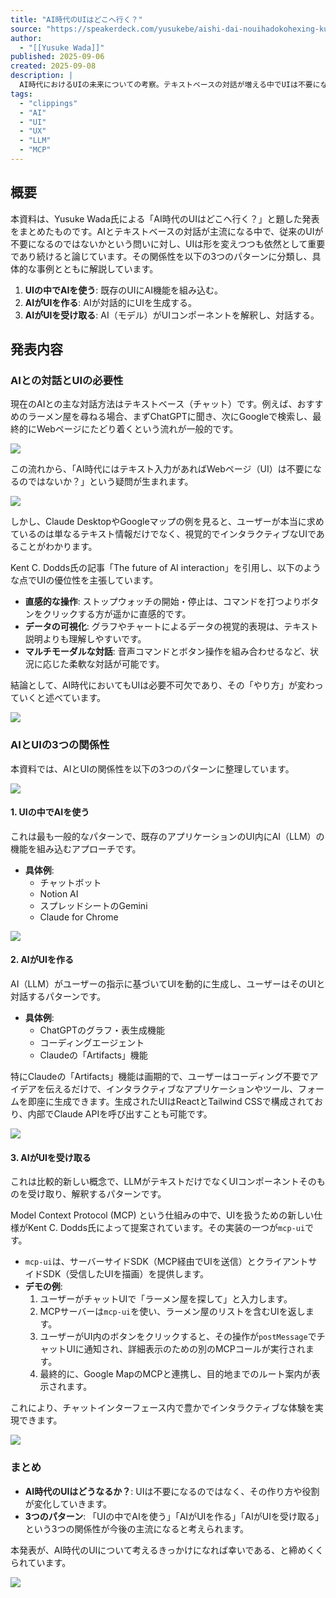 ```yaml
---
title: "AI時代のUIはどこへ行く？"
source: "https://speakerdeck.com/yusukebe/aishi-dai-nouihadokohexing-ku"
author:
  - "[[Yusuke Wada]]"
published: 2025-09-06
created: 2025-09-08
description: |
  AI時代におけるUIの未来についての考察。テキストベースの対話が増える中でUIは不要になるのか、それとも形を変えて重要であり続けるのかを探る。本資料では、UI内でAIを活用する、AIがUIを生成する、AIがUIを受け取るといった3つのパターンを提示し、それぞれの具体例を交えながら解説する。
tags:
  - "clippings"
  - "AI"
  - "UI"
  - "UX"
  - "LLM"
  - "MCP"
---
```


## 概要

本資料は、Yusuke Wada氏による「AI時代のUIはどこへ行く？」と題した発表をまとめたものです。AIとテキストベースの対話が主流になる中で、従来のUIが不要になるのではないかという問いに対し、UIは形を変えつつも依然として重要であり続けると論じています。その関係性を以下の3つのパターンに分類し、具体的な事例とともに解説しています。

1. **UIの中でAIを使う**: 既存のUIにAI機能を組み込む。
2. **AIがUIを作る**: AIが対話的にUIを生成する。
3. **AIがUIを受け取る**: AI（モデル）がUIコンポーネントを解釈し、対話する。

## 発表内容

### AIとの対話とUIの必要性

現在のAIとの主な対話方法はテキストベース（チャット）です。例えば、おすすめのラーメン屋を尋ねる場合、まずChatGPTに聞き、次にGoogleで検索し、最終的にWebページにたどり着くという流れが一般的です。

![](https://files.speakerdeck.com/presentations/ef6c6884f07d42219038397393cea061/slide_3.jpg)

この流れから、「AI時代にはテキスト入力があればWebページ（UI）は不要になるのではないか？」という疑問が生まれます。

![](https://files.speakerdeck.com/presentations/ef6c6884f07d42219038397393cea061/slide_14.jpg)

しかし、Claude DesktopやGoogleマップの例を見ると、ユーザーが本当に求めているのは単なるテキスト情報だけでなく、視覚的でインタラクティブなUIであることがわかります。

Kent C. Dodds氏の記事「The future of AI interaction」を引用し、以下のような点でUIの優位性を主張しています。

* **直感的な操作**: ストップウォッチの開始・停止は、コマンドを打つよりボタンをクリックする方が遥かに直感的です。
* **データの可視化**: グラフやチャートによるデータの視覚的表現は、テキスト説明よりも理解しやすいです。
* **マルチモーダルな対話**: 音声コマンドとボタン操作を組み合わせるなど、状況に応じた柔軟な対話が可能です。

結論として、AI時代においてもUIは必要不可欠であり、その「やり方」が変わっていくと述べています。

![](https://files.speakerdeck.com/presentations/ef6c6884f07d42219038397393cea061/slide_24.jpg)

### AIとUIの3つの関係性

本資料では、AIとUIの関係性を以下の3つのパターンに整理しています。

![](https://files.speakerdeck.com/presentations/ef6c6884f07d42219038397393cea061/slide_25.jpg)

#### 1. UIの中でAIを使う

これは最も一般的なパターンで、既存のアプリケーションのUI内にAI（LLM）の機能を組み込むアプローチです。

* **具体例**:
  * チャットボット
  * Notion AI
  * スプレッドシートのGemini
  * Claude for Chrome

![](https://files.speakerdeck.com/presentations/ef6c6884f07d42219038397393cea061/slide_28.jpg)

#### 2. AIがUIを作る

AI（LLM）がユーザーの指示に基づいてUIを動的に生成し、ユーザーはそのUIと対話するパターンです。

* **具体例**:
  * ChatGPTのグラフ・表生成機能
  * コーディングエージェント
  * Claudeの「Artifacts」機能

特にClaudeの「Artifacts」機能は画期的で、ユーザーはコーディング不要でアイデアを伝えるだけで、インタラクティブなアプリケーションやツール、フォームを即座に生成できます。生成されたUIはReactとTailwind CSSで構成されており、内部でClaude APIを呼び出すことも可能です。

![](https://files.speakerdeck.com/presentations/ef6c6884f07d42219038397393cea061/slide_31.jpg)

#### 3. AIがUIを受け取る

これは比較的新しい概念で、LLMがテキストだけでなくUIコンポーネントそのものを受け取り、解釈するパターンです。

Model Context Protocol (MCP) という仕組みの中で、UIを扱うための新しい仕様がKent C. Dodds氏によって提案されています。その実装の一つが`mcp-ui`です。

* `mcp-ui`は、サーバーサイドSDK（MCP経由でUIを送信）とクライアントサイドSDK（受信したUIを描画）を提供します。
* **デモの例**:
    1. ユーザーがチャットUIで「ラーメン屋を探して」と入力します。
    2. MCPサーバーは`mcp-ui`を使い、ラーメン屋のリストを含むUIを返します。
    3. ユーザーがUI内のボタンをクリックすると、その操作が`postMessage`でチャットUIに通知され、詳細表示のための別のMCPコールが実行されます。
    4. 最終的に、Google MapのMCPと連携し、目的地までのルート案内が表示されます。

これにより、チャットインターフェース内で豊かでインタラクティブな体験を実現できます。

![](https://files.speakerdeck.com/presentations/ef6c6884f07d42219038397393cea061/slide_56.jpg)

### まとめ

* **AI時代のUIはどうなるか？**: UIは不要になるのではなく、その作り方や役割が変化していきます。
* **3つのパターン**: 「UIの中でAIを使う」「AIがUIを作る」「AIがUIを受け取る」という3つの関係性が今後の主流になると考えられます。

本発表が、AI時代のUIについて考えるきっかけになれば幸いである、と締めくくられています。

![](https://files.speakerdeck.com/presentations/ef6c6884f07d42219038397393cea061/slide_59.jpg)
